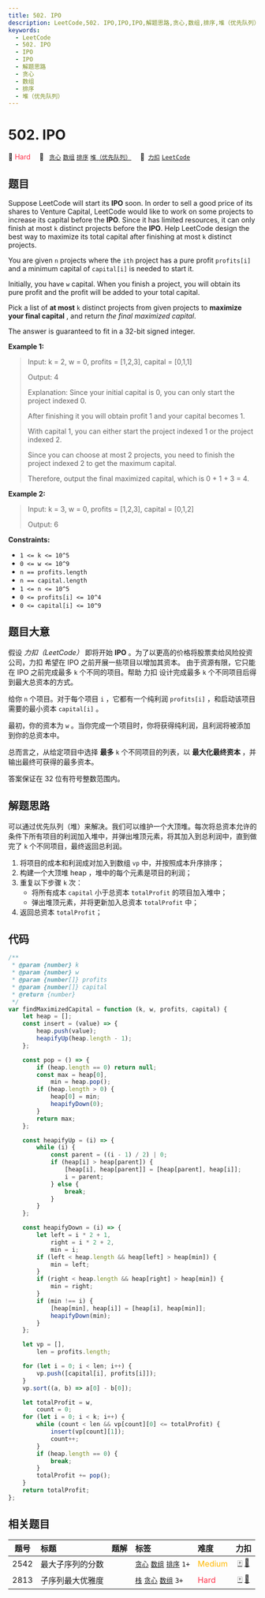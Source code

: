 ```yaml
---
title: 502. IPO
description: LeetCode,502. IPO,IPO,IPO,解题思路,贪心,数组,排序,堆（优先队列）
keywords:
  - LeetCode
  - 502. IPO
  - IPO
  - IPO
  - 解题思路
  - 贪心
  - 数组
  - 排序
  - 堆（优先队列）
---
```


# 502. IPO

🔴 <font color=#ff334b>Hard</font>&emsp; 🔖&ensp; [`贪心`](/tag/greedy.md) [`数组`](/tag/array.md) [`排序`](/tag/sorting.md) [`堆（优先队列）`](/tag/heap-priority-queue.md)&emsp; 🔗&ensp;[`力扣`](https://leetcode.cn/problems/ipo) [`LeetCode`](https://leetcode.com/problems/ipo)

## 题目

Suppose LeetCode will start its **IPO** soon. In order to sell a good price of
its shares to Venture Capital, LeetCode would like to work on some projects to
increase its capital before the **IPO**. Since it has limited resources, it
can only finish at most `k` distinct projects before the **IPO**. Help
LeetCode design the best way to maximize its total capital after finishing at
most `k` distinct projects.

You are given `n` projects where the `ith` project has a pure profit
`profits[i]` and a minimum capital of `capital[i]` is needed to start it.

Initially, you have `w` capital. When you finish a project, you will obtain
its pure profit and the profit will be added to your total capital.

Pick a list of **at most** `k` distinct projects from given projects to
**maximize your final capital** , and return _the final maximized capital_.

The answer is guaranteed to fit in a 32-bit signed integer.

**Example 1:**

> Input: k = 2, w = 0, profits = [1,2,3], capital = [0,1,1]
>
> Output: 4
>
> Explanation: Since your initial capital is 0, you can only start the project indexed 0.
>
> After finishing it you will obtain profit 1 and your capital becomes 1.
>
> With capital 1, you can either start the project indexed 1 or the project indexed 2.
>
> Since you can choose at most 2 projects, you need to finish the project indexed 2 to get the maximum capital.
>
> Therefore, output the final maximized capital, which is 0 + 1 + 3 = 4.

**Example 2:**

> Input: k = 3, w = 0, profits = [1,2,3], capital = [0,1,2]
>
> Output: 6

**Constraints:**

- `1 <= k <= 10^5`
- `0 <= w <= 10^9`
- `n == profits.length`
- `n == capital.length`
- `1 <= n <= 10^5`
- `0 <= profits[i] <= 10^4`
- `0 <= capital[i] <= 10^9`

## 题目大意

假设 _力扣（LeetCode）_ 即将开始 **IPO** 。为了以更高的价格将股票卖给风险投资公司，力扣 希望在 IPO 之前开展一些项目以增加其资本。 由于资源有限，它只能在 IPO 之前完成最多 `k` 个不同的项目。帮助 力扣 设计完成最多 `k` 个不同项目后得到最大总资本的方式。

给你 `n` 个项目。对于每个项目 `i` ，它都有一个纯利润 `profits[i]` ，和启动该项目需要的最小资本 `capital[i]` 。

最初，你的资本为 `w` 。当你完成一个项目时，你将获得纯利润，且利润将被添加到你的总资本中。

总而言之，从给定项目中选择 **最多** `k` 个不同项目的列表，以 **最大化最终资本** ，并输出最终可获得的最多资本。

答案保证在 32 位有符号整数范围内。

## 解题思路

可以通过优先队列（堆）来解决。我们可以维护一个大顶堆。每次将总资本允许的条件下所有项目的利润加入堆中，并弹出堆顶元素，将其加入到总利润中，直到做完了 `k` 个不同项目，最终返回总利润。

1. 将项目的成本和利润成对加入到数组 `vp` 中，并按照成本升序排序；
2. 构建一个大顶堆 heap ，堆中的每个元素是项目的利润；
3. 重复以下步骤 `k` 次：
   - 将所有成本 `capital` 小于总资本 `totalProfit` 的项目加入堆中；
   - 弹出堆顶元素，并将更新加入总资本 `totalProfit` 中；
4. 返回总资本 `totalProfit`；

## 代码

```javascript
/**
 * @param {number} k
 * @param {number} w
 * @param {number[]} profits
 * @param {number[]} capital
 * @return {number}
 */
var findMaximizedCapital = function (k, w, profits, capital) {
	let heap = [];
	const insert = (value) => {
		heap.push(value);
		heapifyUp(heap.length - 1);
	};

	const pop = () => {
		if (heap.length == 0) return null;
		const max = heap[0],
			min = heap.pop();
		if (heap.length > 0) {
			heap[0] = min;
			heapifyDown(0);
		}
		return max;
	};

	const heapifyUp = (i) => {
		while (i) {
			const parent = ((i - 1) / 2) | 0;
			if (heap[i] > heap[parent]) {
				[heap[i], heap[parent]] = [heap[parent], heap[i]];
				i = parent;
			} else {
				break;
			}
		}
	};

	const heapifyDown = (i) => {
		let left = i * 2 + 1,
			right = i * 2 + 2,
			min = i;
		if (left < heap.length && heap[left] > heap[min]) {
			min = left;
		}
		if (right < heap.length && heap[right] > heap[min]) {
			min = right;
		}
		if (min !== i) {
			[heap[min], heap[i]] = [heap[i], heap[min]];
			heapifyDown(min);
		}
	};

	let vp = [],
		len = profits.length;

	for (let i = 0; i < len; i++) {
		vp.push([capital[i], profits[i]]);
	}
	vp.sort((a, b) => a[0] - b[0]);

	let totalProfit = w,
		count = 0;
	for (let i = 0; i < k; i++) {
		while (count < len && vp[count][0] <= totalProfit) {
			insert(vp[count][1]);
			count++;
		}
		if (heap.length == 0) {
			break;
		}
		totalProfit += pop();
	}
	return totalProfit;
};
```

## 相关题目

<!-- prettier-ignore -->
| 题号 | 标题 | 题解 | 标签 | 难度 | 力扣 |
| :------: | :------ | :------: | :------ | :------ | :------: |
| 2542 | 最大子序列的分数 |  |  [`贪心`](/tag/greedy.md) [`数组`](/tag/array.md) [`排序`](/tag/sorting.md) `1+` | <font color=#ffb800>Medium</font> | [🀄️](https://leetcode.cn/problems/maximum-subsequence-score) [🔗](https://leetcode.com/problems/maximum-subsequence-score) |
| 2813 | 子序列最大优雅度 |  |  [`栈`](/tag/stack.md) [`贪心`](/tag/greedy.md) [`数组`](/tag/array.md) `3+` | <font color=#ff334b>Hard</font> | [🀄️](https://leetcode.cn/problems/maximum-elegance-of-a-k-length-subsequence) [🔗](https://leetcode.com/problems/maximum-elegance-of-a-k-length-subsequence) |